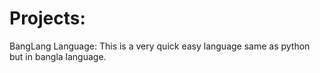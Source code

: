 # Projects:
BangLang Language: This is a very quick easy language same as python but in bangla language.
